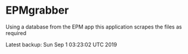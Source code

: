 # EPMgrabber
Using a database from the EPM app this application scrapes the files as required


Latest backup: Sun Sep 1 03:23:02 UTC 2019
